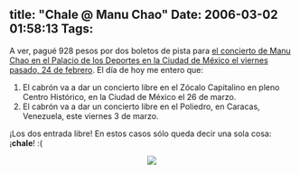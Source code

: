 title: "Chale @ Manu Chao"
Date: 2006-03-02 01:58:13
Tags: 
---
<p>A ver, pagué 928 pesos por dos boletos de pista para <a target="_blank" href="http://www.damog.net/?p=466">el concierto de Manu Chao en el Palacio de los Deportes en la Ciudad de México el viernes pasado, 24 de febrero</a>. El día de hoy me entero que:
</p>
<ol>
<li>El cabrón va a dar un concierto libre en el Zócalo Capitalino en pleno Centro Histórico, en la Ciudad de México el 26 de marzo.</li>
<li>El cabrón va a dar un concierto libre en el Poliedro, en Caracas, Venezuela, este viernes 3 de marzo.</li>
</ol>
<p>
¡Los dos entrada libre! En estos casos sólo queda decir una sola cosa: ¡<strong>chale</strong>! :(
</p>
<p align="center"><img src="http://photos1.blogger.com/blogger/2767/235/400/CartelManuChau.jpg"/></p>
